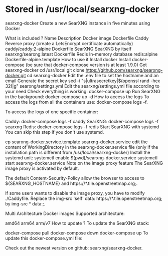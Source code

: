 # Stored in /usr/local/searxng-docker
searxng-docker
Create a new SearXNG instance in five minutes using Docker

What is included ?
Name	Description	Docker image	Dockerfile
Caddy	Reverse proxy (create a LetsEncrypt certificate automatically)	caddy/caddy:2-alpine	Dockerfile
SearXNG	SearXNG by itself	searxng/searxng:latest	Dockerfile
Redis	In-memory database	redis:alpine	Dockerfile-alpine.template
How to use it
Install docker
Install docker-compose (be sure that docker-compose version is at least 1.9.0)
Get searxng-docker
cd /usr/local
git clone https://github.com/searxng/searxng-docker.git
cd searxng-docker
Edit the .env file to set the hostname and an email
Generate the secret key sed -i "s|ultrasecretkey|$(openssl rand -hex 32)|g" searxng/settings.yml
Edit the searxng/settings.yml file according to your need
Check everything is working: docker-compose up
Run SearXNG in the background: docker-compose up -d
How to access the logs
To access the logs from all the containers use: docker-compose logs -f.

To access the logs of one specific container:

Caddy: docker-compose logs -f caddy
SearXNG: docker-compose logs -f searxng
Redis: docker-compose logs -f redis
Start SearXNG with systemd
You can skip this step if you don't use systemd.

cp searxng-docker.service.template searxng-docker.service
edit the content of WorkingDirectory in the searxng-docker.service file (only if the installation path is different from /usr/local/searxng-docker)
Install the systemd unit:
systemctl enable $(pwd)/searxng-docker.service
systemctl start searxng-docker.service
Note on the image proxy feature
The SearXNG image proxy is activated by default.

The default Content-Security-Policy allow the browser to access to ${SEARXNG_HOSTNAME} and https://*.tile.openstreetmap.org;.

If some users wants to disable the image proxy, you have to modify ./Caddyfile. Replace the img-src 'self' data: https://*.tile.openstreetmap.org; by img-src * data:;.

Multi Architecture Docker images
Supported architecture:

amd64
arm64
arm/v7
How to update ?
To update the SearXNG stack:

docker-compose pull
docker-compose down
docker-compose up
To update this docker-compose.yml file:

Check out the newest version on github: searxng/searxng-docker.
